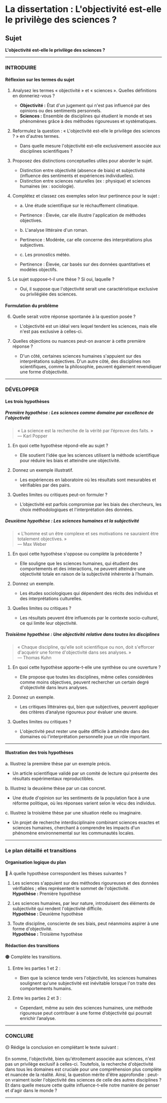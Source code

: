 # La dissertation : L'objectivité est-elle le privilège des sciences ?

## Sujet
**L'objectivité est-elle le privilège des sciences ?**

---

### INTRODUIRE

#### Réflexion sur les termes du sujet

1. Analysez les termes « objectivité » et « sciences ». Quelles définitions en donneriez-vous ? 
   - **Objectivité :** État d'un jugement qui n'est pas influencé par des opinions ou des sentiments personnels.
   - **Sciences :** Ensemble de disciplines qui étudient le monde et ses phénomènes grâce à des méthodes rigoureuses et systématiques.
  
2. Reformulez la question : « L'objectivité est-elle le privilège des sciences ? » en d'autres termes.
   - Dans quelle mesure l'objectivité est-elle exclusivement associée aux disciplines scientifiques ?
  
3. Proposez des distinctions conceptuelles utiles pour aborder le sujet.
   - Distinction entre objectivité (absence de biais) et subjectivité (influence des sentiments et expériences individuelles).
   - Distinction entre sciences naturelles (ex : physique) et sciences humaines (ex : sociologie).

4. Complétez et classez ces exemples selon leur pertinence pour le sujet :
   - a. Une étude scientifique sur le réchauffement climatique.  
   - Pertinence : Élevée, car elle illustre l'application de méthodes objectives.
  
   - b. L'analyse littéraire d'un roman.  
   - Pertinence : Modérée, car elle concerne des interprétations plus subjectives.

   - c. Les pronostics météo.  
   - Pertinence : Élevée, car basés sur des données quantitatives et modèles objectifs.

5. Le sujet suppose-t-il une thèse ? Si oui, laquelle ?
   - Oui, il suppose que l'objectivité serait une caractéristique exclusive ou privilégiée des sciences.

#### Formulation du problème

6. Quelle serait votre réponse spontanée à la question posée ?
   - L'objectivité est un idéal vers lequel tendent les sciences, mais elle n'est pas exclusive à celles-ci.

7. Quelles objections ou nuances peut-on avancer à cette première réponse ?
   - D'un côté, certaines sciences humaines s'appuient sur des interprétations subjectives. D'un autre côté, des disciplines non scientifiques, comme la philosophie, peuvent également revendiquer une forme d’objectivité.

---

### DÉVELOPPER

#### Les trois hypothèses

##### Première hypothèse : Les sciences comme domaine par excellence de l'objectivité

> « La science est la recherche de la vérité par l’épreuve des faits. »  
> — Karl Popper

1. En quoi cette hypothèse répond-elle au sujet ?
   - Elle soutient l'idée que les sciences utilisent la méthode scientifique pour réduire les biais et atteindre une objectivité.

2. Donnez un exemple illustratif.
   - Les expériences en laboratoire où les résultats sont mesurables et vérifiables par des pairs.

3. Quelles limites ou critiques peut-on formuler ?
   - L’objectivité est parfois compromise par les biais des chercheurs, les choix méthodologiques et l'interprétation des données.

##### Deuxième hypothèse : Les sciences humaines et la subjectivité

> « L'homme est un être complexe et ses motivations ne sauraient être totalement objectives. »  
> — Max Weber

1. En quoi cette hypothèse s'oppose ou complète la précédente ?
   - Elle souligne que les sciences humaines, qui étudient des comportements et des interactions, ne peuvent atteindre une objectivité totale en raison de la subjectivité inhérente à l’humain.

2. Donnez un exemple.
   - Les études sociologiques qui dépendent des récits des individus et des interprétations culturelles.

3. Quelles limites ou critiques ?
   - Les résultats peuvent être influencés par le contexte socio-culturel, ce qui limite leur objectivité.

##### Troisième hypothèse : Une objectivité relative dans toutes les disciplines

> « Chaque discipline, qu'elle soit scientifique ou non, doit s'efforcer d'acquérir une forme d'objectivité dans ses analyses. »  
> — Thomas Kuhn

1. En quoi cette hypothèse apporte-t-elle une synthèse ou une ouverture ?
   - Elle propose que toutes les disciplines, même celles considérées comme moins objectives, peuvent rechercher un certain degré d'objectivité dans leurs analyses.

2. Donnez un exemple.
   - Les critiques littéraires qui, bien que subjectives, peuvent appliquer des critères d’analyse rigoureux pour évaluer une œuvre.

3. Quelles limites ou critiques ?
   - L'objectivité peut rester une quête difficile à atteindre dans des domaines où l'interprétation personnelle joue un rôle important.

---

#### Illustration des trois hypothèses

a. Illustrez la première thèse par un exemple précis.
   - Un article scientifique validé par un comité de lecture qui présente des résultats expérimentaux reproductibles.

b. Illustrez la deuxième thèse par un cas concret.
   - Une étude d'opinion sur les sentiments de la population face à une réforme politique, où les réponses varient selon le vécu des individus.

c. Illustrez la troisième thèse par une situation réelle ou imaginaire.
   - Un projet de recherche interdisciplinaire combinant sciences exactes et sciences humaines, cherchant à comprendre les impacts d'un phénomène environnemental sur les communautés locales.

---

### Le plan détaillé et transitions

#### Organisation logique du plan

🔴 À quelle hypothèse correspondent les thèses suivantes ?

1. Les sciences s'appuient sur des méthodes rigoureuses et des données vérifiables ; elles représentent le sommet de l'objectivité.  
   **Hypothèse :** Première hypothèse

2. Les sciences humaines, par leur nature, introduisent des éléments de subjectivité qui rendent l'objectivité difficile.  
   **Hypothèse :** Deuxième hypothèse

3. Toute discipline, consciente de ses biais, peut néanmoins aspirer à une forme d'objectivité.  
   **Hypothèse :** Troisième hypothèse

#### Rédaction des transitions

🟠 Complète les transitions.

1. Entre les parties 1 et 2 :  
   - Bien que la science tende vers l'objectivité, les sciences humaines soulignent qu'une subjectivité est inévitable lorsque l'on traite des comportements humains.

2. Entre les parties 2 et 3 :  
   - Cependant, même au sein des sciences humaines, une méthode rigoureuse peut contribuer à une forme d’objectivité qui pourrait enrichir l’analyse.

---

### CONCLURE

🟡 Rédige la conclusion en complétant le texte suivant :

En somme, l'objectivité, bien qu'étroitement associée aux sciences, n'est pas un privilège exclusif à celles-ci. Toutefois, la recherche d'objectivité dans tous les domaines est cruciale pour une compréhension plus complète et nuancée de la réalité. Ainsi, la question mérite d'être approfondie : peut-on vraiment isoler l'objectivité des sciences de celle des autres disciplines ? Et dans quelle mesure cette quête influence-t-elle notre manière de penser et d'agir dans le monde ? 

---